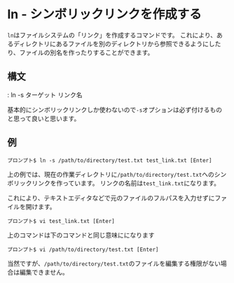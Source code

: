 # ln - シンボリックリンクを作成する
`ln`はファイルシステムの「リンク」を作成するコマンドです。
これにより、あるディレクトリにあるファイルを別のディレクトリから参照できるようにしたり、ファイルの別名を作ったりすることができます。

## 構文
: ln -s ターゲット リンク名

基本的にシンボリックリンクしか使わないので`-s`オプションは必ず付けるものと思って良いと思います。

## 例
```ターミナル
プロンプト$ ln -s /path/to/directory/test.txt test_link.txt [Enter]
```

上の例では、現在の作業ディレクトリに`/path/to/directory/test.txt`へのシンボリックリンクを作っています。
リンクの名前は`test_link.txt`になります。

これにより、テキストエディタなどで元のファイルのフルパスを入力せずにファイルを開けます。

```ターミナル
プロンプト$ vi test_link.txt [Enter]
```

上のコマンドは下のコマンドと同じ意味にになります

```ターミナル
プロンプト$ vi /path/to/directory/test.txt [Enter]
```

当然ですが、`/path/to/directory/test.txt`のファイルを編集する権限がない場合は編集できません。


